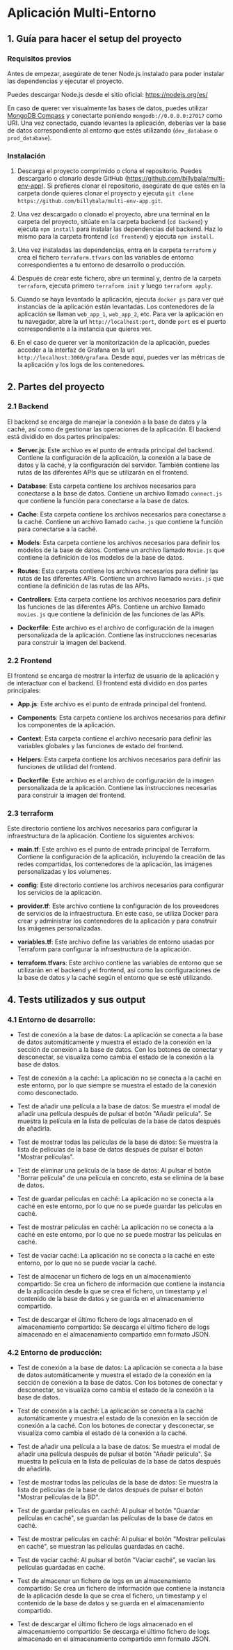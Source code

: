 # Aplicación Multi-Entorno

## 1. Guía para hacer el setup del proyecto

### Requisitos previos

Antes de empezar, asegúrate de tener Node.js instalado para poder instalar las dependencias y ejecutar el proyecto.

Puedes descargar Node.js desde el sitio oficial: https://nodejs.org/es/

En caso de querer ver visualmente las bases de datos, puedes utilizar [MongoDB Compass](https://www.mongodb.com/try/download/compass) y conectarte poniendo `mongodb://0.0.0.0:27017` como URI. Una vez conectado, cuando levantes la aplicación, deberías ver la base de datos correspondiente al entorno que estés utilizando (`dev_database` o `prod_database`).

### Instalación

1. Descarga el proyecto comprimido o clona el repositorio. Puedes descargarlo o clonarlo desde GitHub (https://github.com/billybala/multi-env-app). Si prefieres clonar el repositorio, asegúrate de que estés en la carpeta donde quieres clonar el proyecto y ejecuta `git clone https://github.com/billybala/multi-env-app.git`.

2. Una vez descargado o clonado el proyecto, abre una terminal en la carpeta del proyecto, sitúate en la carpeta backend (`cd backend`) y ejecuta `npm install` para instalar las dependencias del backend. Haz lo mismo para la carpeta frontend (`cd frontend`) y ejecuta `npm install`.

3. Una vez instaladas las dependencias, entra en la carpeta `terraform` y crea el fichero `terraform.tfvars` con las variables de entorno correspondientes a tu entorno de desarrollo o producción.

4. Después de crear este fichero, abre un terminal y, dentro de la carpeta `terraform`, ejecuta primero `terraform init` y luego `terraform apply`.

5. Cuando se haya levantado la aplicación, ejecuta `docker ps` para ver qué instancias de la aplicación están levantadas. Los contenedores de la aplicación se llaman `web_app_1`, `web_app_2`, etc. Para ver la aplicación en tu navegador, abre la url `http://localhost:port`, donde `port` es el puerto correspondiente a la instancia que quieres ver.

6. En el caso de querer ver la monitorización de la aplicación, puedes acceder a la interfaz de Grafana en la url `http://localhost:3000/grafana`. Desde aquí, puedes ver las métricas de la aplicación y los logs de los contenedores.

## 2. Partes del proyecto

### 2.1 Backend

El backend se encarga de manejar la conexión a la base de datos y la caché, así como de gestionar las operaciones de la aplicación. El backend está dividido en dos partes principales:

- **Server.js**: Este archivo es el punto de entrada principal del backend. Contiene la configuración de la aplicación, la conexión a la base de datos y la caché, y la configuración del servidor. También contiene las rutas de las diferentes APIs que se utilizarán en el frontend.

- **Database**: Esta carpeta contiene los archivos necesarios para conectarse a la base de datos. Contiene un archivo llamado `connect.js` que contiene la función para conectarse a la base de datos.

- **Cache**: Esta carpeta contiene los archivos necesarios para conectarse a la caché. Contiene un archivo llamado `cache.js` que contiene la función para conectarse a la caché.

- **Models**: Esta carpeta contiene los archivos necesarios para definir los modelos de la base de datos. Contiene un archivo llamado `Movie.js` que contiene la definición de los modelos de la base de datos.

- **Routes**: Esta carpeta contiene los archivos necesarios para definir las rutas de las diferentes APIs. Contiene un archivo llamado `movies.js` que contiene la definición de las rutas de las APIs.

- **Controllers**: Esta carpeta contiene los archivos necesarios para definir las funciones de las diferentes APIs. Contiene un archivo llamado `movies.js` que contiene la definición de las funciones de las APIs.

- **Dockerfile**: Este archivo es el archivo de configuración de la imagen personalizada de la aplicación. Contiene las instrucciones necesarias para construir la imagen del backend.

### 2.2 Frontend

El frontend se encarga de mostrar la interfaz de usuario de la aplicación y de interactuar con el backend. El frontend está dividido en dos partes principales:

- **App.js**: Este archivo es el punto de entrada principal del frontend.

- **Components**: Esta carpeta contiene los archivos necesarios para definir los componentes de la aplicación.

- **Context**: Esta carpeta contiene el archivo necesario para definir las variables globales y las funciones de estado del frontend.

- **Helpers**: Esta carpeta contiene los archivos necesarios para definir las funciones de utilidad del frontend.

- **Dockerfile**: Este archivo es el archivo de configuración de la imagen personalizada de la aplicación. Contiene las instrucciones necesarias para construir la imagen del frontend.

### 2.3 terraform

Este directorio contiene los archivos necesarios para configurar la infraestructura de la aplicación. Contiene los siguientes archivos:

- **main.tf**: Este archivo es el punto de entrada principal de Terraform. Contiene la configuración de la aplicación, incluyendo la creación de las redes compartidas, los contenedores de la aplicación, las imágenes personalizadas y los volumenes.

- **config**: Este directorio contiene los archivos necesarios para configurar los servicios de la aplicación.

- **provider.tf**: Este archivo contiene la configuración de los proveedores de servicios de la infraestructura. En este caso, se utiliza Docker para crear y administrar los contenedores de la aplicación y para construir las imágenes personalizadas.

- **variables.tf**: Este archivo define las variables de entorno usadas por Terraform para configurar la infraestructura de la aplicación.

- **terraform.tfvars**: Este archivo contiene las variables de entorno que se utilizarán en el backend y el frontend, así como las configuraciones de la base de datos y la caché según el entorno que se esté utilizando.

## 4. Tests utilizados y sus output

### 4.1 Entorno de desarrollo:

- Test de conexión a la base de datos: La aplicación se conecta a la base de datos automáticamente y muestra el estado de la conexión en la sección de conexión a la base de datos. Con los botones de conectar y desconectar, se visualiza como cambia el estado de la conexión a la base de datos.

- Test de conexión a la caché: La aplicación no se conecta a la caché en este entorno, por lo que siempre se muestra el estado de la conexión como desconectado.

- Test de añadir una película a la base de datos: Se muestra el modal de añadir una película después de pulsar el botón "Añadir película". Se muestra la película en la lista de películas de la base de datos después de añadirla.

- Test de mostrar todas las películas de la base de datos: Se muestra la lista de películas de la base de datos después de pulsar el botón "Mostrar películas".

- Test de eliminar una película de la base de datos: Al pulsar el botón "Borrar película" de una película en concreto, esta se elimina de la base de datos.

- Test de guardar películas en caché: La aplicación no se conecta a la caché en este entorno, por lo que no se puede guardar las películas en caché.

- Test de mostrar películas en caché: La aplicación no se conecta a la caché en este entorno, por lo que no se puede mostrar las películas en caché.

- Test de vaciar caché: La aplicación no se conecta a la caché en este entorno, por lo que no se puede vaciar la caché.

- Test de almacenar un fichero de logs en un almacenamiento compartido: Se crea un fichero de información que contiene la instancia de la aplicación desde la que se crea el fichero, un timestamp y el contenido de la base de datos y se guarda en el almacenamiento compartido.

- Test de descargar el último fichero de logs almacenado en el almacenamiento compartido: Se descarga el último fichero de logs almacenado en el almacenamiento compartido emn formato JSON.

### 4.2 Entorno de producción:

- Test de conexión a la base de datos: La aplicación se conecta a la base de datos automáticamente y muestra el estado de la conexión en la sección de conexión a la base de datos. Con los botones de conectar y desconectar, se visualiza como cambia el estado de la conexión a la base de datos.

- Test de conexión a la caché: La aplicación se conecta a la caché automáticamente y muestra el estado de la conexión en la sección de conexión a la caché. Con los botones de conectar y desconectar, se visualiza como cambia el estado de la conexión a la caché.

- Test de añadir una película a la base de datos: Se muestra el modal de añadir una película después de pulsar el botón "Añadir película". Se muestra la película en la lista de películas de la base de datos después de añadirla.

- Test de mostrar todas las películas de la base de datos: Se muestra la lista de películas de la base de datos después de pulsar el botón "Mostrar películas de la BD".

- Test de guardar películas en caché: Al pulsar el botón "Guardar películas en caché", se guardan las películas de la base de datos en caché.

- Test de mostrar películas en caché: Al pulsar el botón "Mostrar películas en caché", se muestran las películas guardadas en caché.

- Test de vaciar caché: Al pulsar el botón "Vaciar caché", se vacían las películas guardadas en caché.

- Test de almacenar un fichero de logs en un almacenamiento compartido: Se crea un fichero de información que contiene la instancia de la aplicación desde la que se crea el fichero, un timestamp y el contenido de la base de datos y se guarda en el almacenamiento compartido.

- Test de descargar el último fichero de logs almacenado en el almacenamiento compartido: Se descarga el último fichero de logs almacenado en el almacenamiento compartido emn formato JSON.
